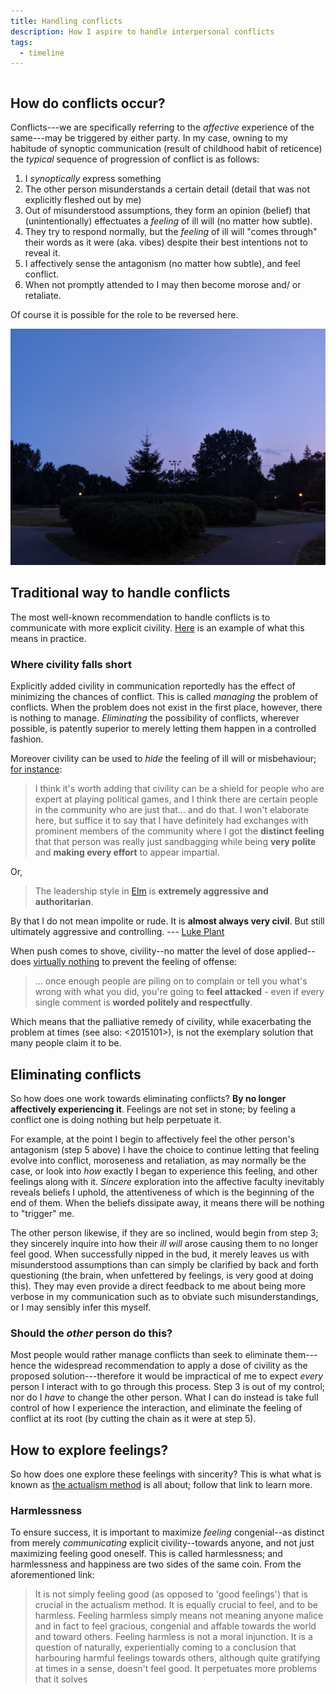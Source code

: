 ```yaml
---
title: Handling conflicts
description: How I aspire to handle interpersonal conflicts
tags:
  - timeline
---
```


```toc
```

## How do conflicts occur?

Conflicts---we are specifically referring to the *affective* experience of the same---may be triggered by either party. In my case, owning to my habitude of synoptic communication (result of childhood habit of reticence) the _typical_ sequence of progression of conflict is as follows:

1. I _synoptically_ express something
2. The other person misunderstands a certain detail (detail that was not explicitly fleshed out by me)
3. Out of misunderstood assumptions, they form an opinion (belief) that (unintentionally) effectuates a _feeling_ of ill will (no matter how subtle).
4. They try to respond normally, but the _feeling_ of ill will "comes through" their words as it were (aka. vibes) despite their best intentions not to reveal it.
5. I affectively sense the antagonism (no matter how subtle), and feel conflict.
6. When not promptly attended to I may then become morose and/ or retaliate.

Of course it is possible for the role to be reversed here.

![](/static/parc-gerard-marchand.jpg)

## Traditional way to handle conflicts

The most well-known recommendation to handle conflicts is to communicate with more explicit civility. [Here](https://www.reddit.com/r/haskell/comments/cc1rxb/how_i_intend_to_help_steer_ghc_reasonably/etkctsa/) is an example of what this means in practice.

### Where civility falls short

Explicitly added civility in communication reportedly has the effect of minimizing the chances of conflict. This is called _managing_ the problem of conflicts. When the problem does not exist in the first place, however, there is nothing to manage. _Eliminating_ the possibility of conflicts, wherever possible, is patently superior to merely letting them happen in a controlled fashion.

Moreover civility can be used to _hide_ the feeling of ill will or misbehaviour; [for instance](https://www.reddit.com/r/haskell/comments/cc1rxb/how_i_intend_to_help_steer_ghc_reasonably/etm7k89/?context=3):

> I think it's worth adding that civility can be a shield for people who are expert at playing political games, and I think there are certain people in the community who are just that... and do that. I won't elaborate here, but suffice it to say that I have definitely had exchanges with prominent members of the community where I got the **distinct feeling** that that person was really just sandbagging while being **very polite** and **making every effort** to appear impartial.

Or,

> The leadership style in [Elm](https://elm-lang.org/) is **extremely aggressive and authoritarian**.

  By that I do not mean impolite or rude. It is **almost always very civil**. But still ultimately aggressive and controlling. --- [Luke Plant](https://lukeplant.me.uk/blog/posts/why-im-leaving-elm/)

When push comes to shove, civility--no matter the level of dose applied--does [virtually nothing](https://meta.stackexchange.com/q/331513/135122) to prevent the feeling of offense:

> ... once enough people are piling on to complain or tell you what's wrong with what you did, you're going to **feel attacked** - even if every single comment is **worded politely and respectfully**.

Which means that the palliative remedy of civility, while exacerbating the problem at times (see also: <2015101>), is not the exemplary solution that many people claim it to be.

## Eliminating conflicts

So how does one work towards eliminating conflicts? **By no longer affectively experiencing it**. Feelings are not set in stone; by feeling a conflict one is doing nothing but help perpetuate it.

For example, at the point I begin to affectively feel the other person's antagonism (step 5 above) I have the choice to continue letting that feeling evolve into conflict, moroseness and retaliation, as may normally be the case, or look into _how_ exactly I began to experience this feeling, and other feelings along with it. _Sincere_ exploration into the affective faculty inevitably reveals beliefs I uphold, the attentiveness of which is the beginning of the end of them. When the beliefs dissipate away, it means there will be nothing to "trigger" me.

The other person likewise, if they are so inclined, would begin from step 3; they sincerely inquire into how their _ill will_ arose causing them to no longer feel good. When successfully nipped in the bud, it merely leaves us with misunderstood assumptions than can simply be clarified by back and forth questioning (the brain, when unfettered by feelings, is very good at doing this). They may even provide a direct feedback to me about being more verbose in my communication such as to obviate such misunderstandings, or I may sensibly infer this myself.

### Should the _other_ person do this?

Most people would rather manage conflicts than seek to eliminate them---hence the widespread recommendation to apply a dose of civility as the proposed solution---therefore it would be impractical of me to expect _every_ person I interact with to go through this process. Step 3 is out of my control; nor do I _have_ to change the other person. What I can do instead is take full control of how I experience the interaction, and eliminate the feeling of conflict at its root (by cutting the chain as it were at step 5).

## How to explore feelings?

So how does one explore these feelings with sincerity? This is what what is known as [the actualism method](https://www.actualists.org/the-actualism-method) is all about; follow that link to learn more.

### Harmlessness

To ensure success, it is important to maximize *feeling* congenial--as distinct from merely *communicating* explicit civility--towards anyone, and not just maximizing feeling good oneself. This is called harmlessness; and harmlessness and happiness are two sides of the same coin. From the aforementioned link:

> It is not simply feeling good (as opposed to 'good feelings') that is crucial in the actualism method. It is equally crucial to feel, and to be harmless. Feeling harmless simply means not meaning anyone malice and in fact to feel gracious, congenial and affable towards the world and toward others. Feeling harmless is not a moral injunction. It is a question of naturally, experientially coming to a conclusion that harbouring harmful feelings towards others, although quite gratifying at times in a sense, doesn't feel good. It perpetuates more problems that it solves

